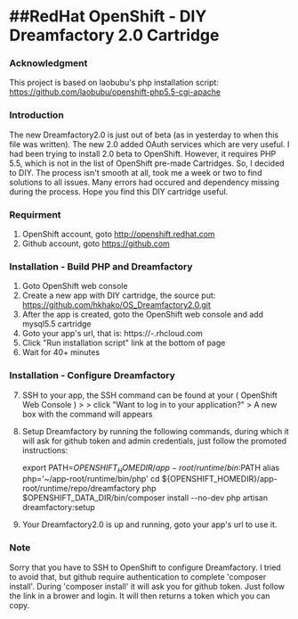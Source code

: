 
##RedHat OpenShift - DIY Dreamfactory 2.0 Cartridge
=======
### Acknowledgment

This project is based on laobubu's php installation script: https://github.com/laobubu/openshift-php5.5-cgi-apache

### Introduction
The new Dreamfactory2.0 is just out of beta (as in yesterday to when this file was written).  The new 2.0 added OAuth services which are very useful.  I had been trying to install 2.0 beta to OpenShift.  However, it requires PHP 5.5, which is not in the list of OpenShift pre-made Cartridges.  So, I decided to DIY.  The process isn't smooth at all, took me a week or two to find solutions to all issues.  Many errors had occured and dependency missing during the process.  Hope you find this DIY cartridge useful.  

### Requirment

1. OpenShift account, goto http://openshift.redhat.com
2. Github account, goto https://github.com

### Installation - Build PHP and Dreamfactory

1. Goto OpenShift web console
2. Create a new app with DIY cartridge, the source put:   https://github.com/hkhako/OS_Dreamfactory2.0.git
3. After the app is created, goto the OpenShift web console and add mysql5.5 cartridge
4. Goto your app's url, that is:  https://<app>-<account>.rhcloud.com
5. Click "Run installation script" link at the bottom of page
6. Wait for 40+ minutes

### Installation - Configure Dreamfactory

7. SSH to your app,  the SSH command can be found at your ( OpenShift Web Console ) > <Your APP> > click "Want to log in to your application?"  >  A new box with the command will appears
8. Setup Dreamfactory by running the following commands, during which it will ask for github token and admin credentials, just follow the promoted instructions:

	export PATH=${OPENSHIFT_HOMEDIR}/app-root/runtime/bin:$PATH
	alias php='~/app-root/runtime/bin/php'
	cd ${OPENSHIFT_HOMEDIR}/app-root/runtime/repo/dreamfactory
	php $OPENSHIFT_DATA_DIR/bin/composer install --no-dev
	php artisan dreamfactory:setup

9. Your Dreamfactory2.0 is up and running, goto your app's url to use it.


### Note

Sorry that you have to SSH to OpenShift to configure Dreamfactory. I tried to avoid that, but github require authentication to complete 'composer install'.  During 'composer install'  it will ask you for github token.  Just follow the link in a brower and login.  It will then returns a token which you can copy.
